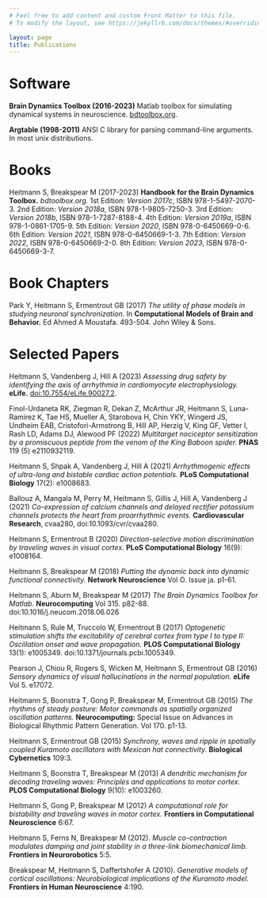 ```yaml
---
# Feel free to add content and custom Front Matter to this file.
# To modify the layout, see https://jekyllrb.com/docs/themes/#overriding-theme-defaults

layout: page
title: Publications
---
```

# Software
**Brain Dynamics Toolbox (2016-2023)** Matlab toolbox for simulating dynamical systems in neuroscience. [bdtoolbox.org](https://bdtoolbox.org).

**Argtable (1998-2011)** ANSI C library for parsing command-line arguments. In most unix distributions.

# Books
Heitmann S, Breakspear M (2017-2023) **Handbook for the Brain Dynamics Toolbox.** *bdtoolbox.org.* 1st Edition: *Version 2017c*, ISBN 978-1-5497-2070-3. 2nd Edition: *Version 2018a*, ISBN 978-1-9805-7250-3. 3rd Edition: *Version 2018b*, ISBN 978-1-7287-8188-4. 4th Edition: *Version 2019a*, ISBN 978-1-0861-1705-9. 5th Edition: *Version 2020*, ISBN 978-0-6450669-0-6. 6th Edition: *Version 2021*, ISBN 978-0-6450669-1-3. 7th Edition: *Version 2022*, ISBN 978-0-6450669-2-0. 8th Edition: *Version 2023*, ISBN 978-0-6450669-3-7.

# Book Chapters
Park Y, Heitmann S, Ermentrout GB (2017) *The utility of phase models in studying neuronal synchronization*. In **Computational Models of Brain and Behavior.** Ed Ahmed A Moustafa. 493-504. John Wiley & Sons.  

# Selected Papers
Heitmann S, Vandenberg J, Hill A (2023) *Assessing drug safety by identifying the axis of arrhythmia in cardiomyocyte electrophysiology.* **eLife.** [doi:10.7554/eLife.90027.2](https://doi.org/10.7554/eLife.90027.2).

Finol-Urdaneta RK, Ziegman R, Dekan Z, McArthur JR, Heitmann S, Luna-Ramirez K, Tae HS, Mueller A, Starobova H, Chin YKY, Wingerd JS, Undheim EAB, Cristofori-Armstrong B, Hill AP, Herzig V, King GF, Vetter I, Rash LD, Adams DJ, Alewood PF (2022) *Multitarget nociceptor sensitization by a promiscuous peptide from the venom of the King Baboon spider.* **PNAS** 119 (5) e2110932119.

Heitmann S, Shpak A, Vandenberg J, Hill A (2021) *Arrhythmogenic effects of ultra-long and bistable cardiac action potentials.* **PLoS Computational Biology** 17(2): e1008683.

Ballouz A, Mangala M, Perry M, Heitmann S, Gillis J, Hill A, Vandenberg J (2021) *Co-expression of calcium channels and delayed rectifier potassium channels protects the heart from proarrhythmic events.* **Cardiovascular Research**, cvaa280, doi:10.1093/cvr/cvaa280.

Heitmann S, Ermentrout B (2020) *Direction-selective motion discrimination by traveling waves in visual cortex.* **PLoS Computational Biology** 16(9): e1008164.

Heitmann S, Breakspear M (2018) *Putting the dynamic back into dynamic functional connectivity.* **Network Neuroscience** Vol O. Issue ja. p1-61. 

Heitmann S, Aburn M, Breakspear M (2017) *The Brain Dynamics Toolbox for Matlab.* **Neurocomputing** Vol 315. p82-88. doi:10.1016/j.neucom.2018.06.026

Heitmann S, Rule M, Truccolo W, Ermentrout B (2017)  *Optogenetic stimulation shifts the excitability of cerebral cortex from type I to type II: Oscillation onset and wave propagation.* **PLOS Computational Biology** 13(1): e1005349. doi:10.1371/journals.pcbi.1005349.

Pearson J, Chiou R, Rogers S, Wicken M, Heitmann S, Ermentrout GB (2016) *Sensory dynamics of visual hallucinations in the normal population.* **eLife** Vol 5. e17072.

Heitmann S, Boonstra T, Gong P, Breakspear M, Ermentrout GB (2015) *The rhythms of steady posture: Motor commands as spatially organized oscillation patterns.* **Neurocomputing:** Special Issue on Advances in Biological Rhythmic Pattern Generation. Vol 170. p1-13.

Heitmann S, Ermentrout GB (2015) *Synchrony, waves and ripple in spatially coupled Kuramoto oscillators with Mexican hat connectivity.* **Biological Cybernetics** 109:3.

Heitmann S, Boonstra T, Breakspear M (2013) *A dendritic mechanism for decoding traveling waves: Principles and applications to motor cortex.* **PLOS Computational Biology** 9(10): e1003260.

Heitmann S, Gong P, Breakspear M (2012) *A computational role for bistability and traveling waves in motor cortex.* **Frontiers in Computational Neuroscience** 6:67.

Heitmann S, Ferns N, Breakspear M (2012). *Muscle co-contraction modulates damping and joint stability in a three-link biomechanical limb.* **Frontiers in Neurorobotics** 5:5.

Breakspear M, Heitmann S, Daffertshofer A (2010). *Generative models of cortical oscillations: Neurobiological implications of the Kuramoto model.* **Frontiers in Human Neuroscience** 4:190.